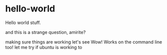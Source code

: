 # hello-world
Hello world stuff. 


and this is a strange question, amirite? 

making sure things are working
let's see
Wow! Works on the command line too!
let me try if ubuntu is working to